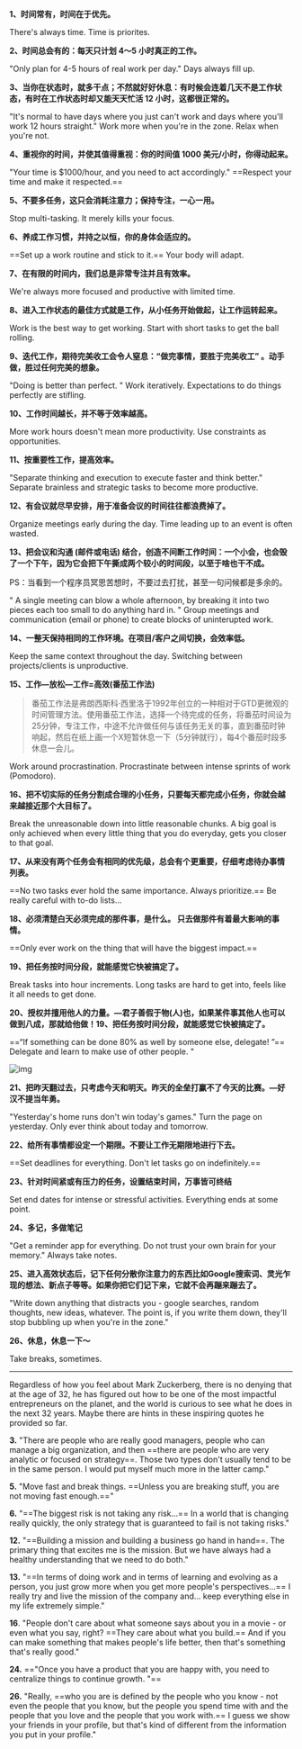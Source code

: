 **1、时间常有，时间在于优先。**

There's always time. Time is priorites. 



**2、时间总会有的：每天只计划 4～5 小时真正的工作。**

"Only plan for 4-5 hours of real work per day."   Days always fill up. 



**3、当你在状态时，就多干点；不然就好好休息：有时候会连着几天不是工作状态，有时在工作状态时却又能天天忙活 12 小时，这都很正常的。**

"It's normal to have days where you just can't work and days where you'll work 12 hours straight."  Work more when you're in the zone. Relax when you're not. 



**4、重视你的时间，并使其值得重视：你的时间值 1000 美元/小时，你得动起来。**

"Your time is $1000/hour, and you need to act accordingly."  ==Respect your time and make it respected.==



**5、不要多任务，这只会消耗注意力；保持专注，一心一用。**

Stop multi-tasking. It merely kills your focus. 



**6、养成工作习惯，并持之以恒，你的身体会适应的。**

==Set up a work routine and stick to it.== Your body will adapt. 



**7、在有限的时间内，我们总是非常专注并且有效率。**

We're always more focused and productive with limited time. 



**8、进入工作状态的最佳方式就是工作，从小任务开始做起，让工作运转起来。**

Work is the best way to get working. Start with short tasks to get the ball rolling. 



**9、迭代工作，期待完美收工会令人窒息：“做完事情，要胜于完美收工” 。动手做，胜过任何完美的想象。**

"Doing is better than perfect. "  Work iteratively. Expectations to do things perfectly are stifling.  



**10、工作时间越长，并不等于效率越高。**

More work hours doesn't mean more productivity. Use constraints as opportunities.  



**11、按重要性工作，提高效率。**

"Separate thinking and execution to execute faster and think better." Separate brainless and strategic tasks to become more productive. 



**12、有会议就尽早安排，用于准备会议的时间往往都浪费掉了。**

Organize meetings early during the day. Time leading up to an event is often wasted. 



**13、把会议和沟通 (邮件或电话) 结合，创造不间断工作时间：一个小会，也会毁了一个下午，因为它会把下午撕成两个较小的时间段，以至于啥也干不成。**

PS：当看到一个程序员冥思苦想时，不要过去打扰，甚至一句问候都是多余的。

" A single meeting can blow a whole afternoon, by breaking it into two pieces each too small to do anything hard in.  " Group meetings and communication (email or phone) to create blocks of uninterupted work. 



**14、一整天保持相同的工作环境。在项目/客户之间切换，会效率低。**

Keep the same context throughout the day. Switching between projects/clients is unproductive. 



**15、工作—放松—工作=高效(番茄工作法)**

> 番茄工作法是弗朗西斯科·西里洛于1992年创立的一种相对于GTD更微观的时间管理方法。使用番茄工作法，选择一个待完成的任务，将番茄时间设为25分钟，专注工作，中途不允许做任何与该任务无关的事，直到番茄时钟响起，然后在纸上画一个X短暂休息一下（5分钟就行），每4个番茄时段多休息一会儿。

Work around procrastination. Procrastinate between intense sprints of work (Pomodoro).  



**16、把不切实际的任务分割成合理的小任务，只要每天都完成小任务，你就会越来越接近那个大目标了。**

Break the unreasonable down into little reasonable chunks. A big goal is only achieved when every little thing that you do everyday, gets you closer to that goal. 



**17、从来没有两个任务会有相同的优先级，总会有个更重要，仔细考虑待办事情列表。**

==No two tasks ever hold the same importance. Always prioritize.== Be really careful with to-do lists... 



**18、必须清楚白天必须完成的那件事，是什么。 只去做那件有着最大影响的事情。**

==Only ever work on the thing that will have the biggest impact.==  



**19、把任务按时间分段，就能感觉它快被搞定了。**

Break tasks into hour increments. Long tasks are hard to get into, feels like it all needs to get done. 



**20、授权并擅用他人的力量。—君子善假于物(人)也，如果某件事其他人也可以做到八成，那就给他做！19、把任务按时间分段，就能感觉它快被搞定了。**

==“If something can be done 80% as well by someone else, delegate! ”== Delegate and learn to make use of other people. "

![img](https://pic2.zhimg.com/80/v2-6a6e6ceb9452718268e37a84f92bfd41_hd.png)

**21、把昨天翻过去，只考虑今天和明天。昨天的全垒打赢不了今天的比赛。—好汉不提当年勇。**

"Yesterday's home runs don't win today's games." Turn the page on yesterday. Only ever think about today and tomorrow.



**22、给所有事情都设定一个期限。不要让工作无期限地进行下去。**

==Set deadlines for everything. Don't let tasks go on indefinitely.==



**23、针对时间紧或有压力的任务，设置结束时间，万事皆可终结**

Set end dates for intense or stressful activities. Everything ends at some point. 



**24、多记，多做笔记**

"Get a reminder app for everything. Do not trust your own brain for your memory." Always take notes. 



**25、进入高效状态后，记下任何分散你注意力的东西比如Google搜索词、灵光乍现的想法、新点子等等。如果你把它们记下来，它就不会再蹦来蹦去了。**

"Write down anything that distracts you - google searches, random thoughts, new ideas, whatever. The point is, if you write them down, they'll stop bubbling up when you're in the zone."  



**26、休息，休息一下～**

Take breaks, sometimes.



---

Regardless of how you feel about Mark Zuckerberg, there is no denying that at the age of 32, he has figured out how to be one of the most impactful entrepreneurs on the planet, and the world is curious to see what he does in the next 32 years. Maybe there are hints in these inspiring quotes he provided so far.

**3.** "There are people who are really good managers, people who can manage a big organization, and then ==there are people who are very analytic or focused on strategy==. Those two types don't usually tend to be in the same person. I would put myself much more in the latter camp."

**5.** "Move fast and break things. ==Unless you are breaking stuff, you are not moving fast enough.=="

**6.** "==The biggest risk is not taking any risk...== In a world that is changing really quickly, the only strategy that is guaranteed to fail is not taking risks."

**12.** "==Building a mission and building a business go hand in hand==. The primary thing that excites me is the mission. But we have always had a healthy understanding that we need to do both."

**13.** "==In terms of doing work and in terms of learning and evolving as a person, you just grow more when you get more people's perspectives...== I really try and live the mission of the company and... keep everything else in my life extremely simple."

**16**. "People don't care about what someone says about you in a movie - or even what you say, right? ==They care about what you build.== And if you can make something that makes people's life better, then that's something that's really good."

**24.** =="Once you have a product that you are happy with, you need to centralize things to continue growth. "==

**26.** "Really, ==who you are is defined by the people who you know - not even the people that you know, but the people you spend time with and the people that you love and the people that you work with.== I guess we show your friends in your profile, but that's kind of different from the information you put in your profile."

